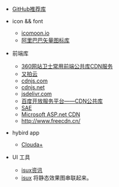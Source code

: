 * [GitHub推荐库](http://www.jianshu.com/notebooks/71714/latest)
* icon && font
    * [icomoon.io](https://icomoon.io/app)
    * [阿里巴巴矢量图标库](http://iconfont.cn)
* 前端库
    * [360网站卫士常用前端公共库CDN服务](http://libs.useso.com/)
    * [又拍云](http://jscdn.upai.com/)
    * [cdnjs.com](https://cdnjs.com/)
    * [cdnjs.net](http://www.cdnjs.net/)
    * [jsdelivr.com](http://www.jsdelivr.com/)
    * [百度开放服务平台——CDN公共库](http://developer.baidu.com/wiki/index.php?title=docs/cplat/libs)
    * [SAE](http://lib.sinaapp.com/)
    * [Microsoft ASP.net CDN](http://www.asp.net/ajax/cdn)
    * http://www.freecdn.cn/
* hybird app
    * [Clouda+](http://clouda.baidu.com/)


* UI 工具
    * [isux资讯](https://isux.tencent.com/)
    * [isux](http://www.isux.us/)  将静态效果图串联起来。
